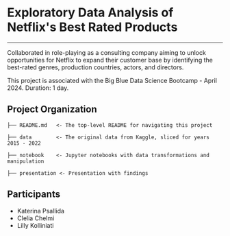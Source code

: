 # Exploratory Data Analysis of Netflix's Best Rated Products

---

Collaborated in role-playing as a consulting company aiming to unlock opportunities for Netflix to expand their customer base by identifying the best-rated genres, production countries, actors, and directors.

This project is associated with the Big Blue Data Science Bootcamp - April 2024. Duration: 1 day.

## Project Organization
```
├── README.md   <- The top-level README for navigating this project

├── data        <- The original data from Kaggle, sliced for years 2015 - 2022

├── notebook    <- Jupyter notebooks with data transformations and manipulation

├── presentation <- Presentation with findings

```
## Participants

- Katerina Psallida
- Clelia Chelmi
- Lilly Kolliniati